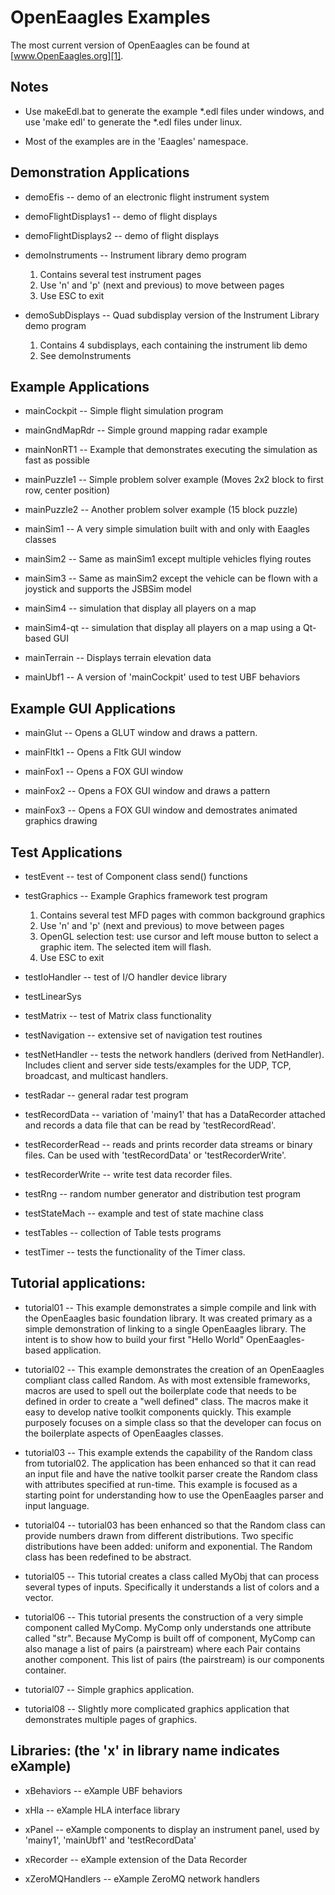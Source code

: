 
OpenEaagles Examples
====================

The most current version of OpenEaagles can be found at
[www.OpenEaagles.org][1].

Notes
-----

*  Use makeEdl.bat to generate the example *.edl files under windows, and
   use 'make edl' to generate the *.edl files under linux. 

*  Most of the examples are in the 'Eaagles' namespace.


Demonstration Applications
--------------------------

* demoEfis -- demo of an electronic flight instrument system

* demoFlightDisplays1 -- demo of flight displays

* demoFlightDisplays2 -- demo of flight displays

* demoInstruments -- Instrument library demo program
    1. Contains several test instrument pages 
    2. Use 'n' and 'p' (next and previous) to move between pages
    3. Use ESC to exit

* demoSubDisplays -- Quad subdisplay version of the Instrument Library demo program
    1. Contains 4 subdisplays, each containing the instrument lib demo 
    2. See demoInstruments


Example Applications
--------------------

* mainCockpit -- Simple flight simulation program

* mainGndMapRdr -- Simple ground mapping radar example

* mainNonRT1 -- Example that demonstrates executing the simulation as fast as possible

* mainPuzzle1 -- Simple problem solver example (Moves 2x2 block to first row, center position)

* mainPuzzle2 -- Another problem solver example (15 block puzzle)

* mainSim1 -- A very simple simulation built with and only with Eaagles classes

* mainSim2 -- Same as mainSim1 except multiple vehicles flying routes 

* mainSim3 -- Same as mainSim2 except the vehicle can be flown with a joystick and supports the JSBSim model

* mainSim4 -- simulation that display all players on a map

* mainSim4-qt -- simulation that display all players on a map using a Qt-based GUI

* mainTerrain -- Displays terrain elevation data

* mainUbf1 -- A version of 'mainCockpit' used to test UBF behaviors


Example GUI Applications
------------------------

* mainGlut -- Opens a GLUT window and draws a pattern.

* mainFltk1 -- Opens a Fltk GUI window

* mainFox1 -- Opens a FOX GUI window

* mainFox2 -- Opens a FOX GUI window and draws a pattern

* mainFox3 -- Opens a FOX GUI window and demostrates animated graphics drawing


Test Applications
-----------------

* testEvent -- test of Component class send() functions

* testGraphics -- Example Graphics framework test program
    1. Contains several test MFD pages with common background graphics
    2. Use 'n' and 'p' (next and previous) to move between pages
    3. OpenGL selection test: use cursor and left mouse button to select a graphic item.  The selected item will flash.
    4. Use ESC to exit

* testIoHandler -- test of I/O handler device library

* testLinearSys

* testMatrix -- test of Matrix class functionality

* testNavigation -- extensive set of navigation test routines

* testNetHandler -- tests the network handlers (derived from NetHandler).  Includes client and server side tests/examples for the UDP, TCP, broadcast, and multicast handlers.

* testRadar -- general radar test program

* testRecordData -- variation of 'mainy1' that has a DataRecorder attached and records a data file that can be read by 'testRecordRead'.

* testRecorderRead -- reads and prints recorder data streams or binary files. Can be used with 'testRecordData' or 'testRecorderWrite'.

* testRecorderWrite -- write test data recorder files.

* testRng -- random number generator and distribution test program

* testStateMach -- example and test of state machine class

* testTables -- collection of Table tests programs

* testTimer -- tests the functionality of the Timer class.


Tutorial applications:
--------------------------------------------------------------------------------------------

* tutorial01 -- This example demonstrates a simple compile and link with the OpenEaagles basic foundation library. It was created primary as a simple demonstration of linking to a single OpenEaagles library. The intent is to show how to build your first "Hello World" OpenEaagles-based application.

* tutorial02 -- This example demonstrates the creation of an OpenEaagles compliant class called Random. As with most extensible frameworks, macros are used to spell out the boilerplate code that needs to be defined in order to create a "well defined" class. The macros make it easy to develop native toolkit components quickly. This example purposely focuses on a simple class so that the developer can focus on the boilerplate aspects of OpenEaagles classes.

* tutorial03 -- This example extends the capability of the Random class from tutorial02. The application has been enhanced so that it can read an input file and have the native toolkit parser create the Random class with attributes specified at run-time. This example is focused as a starting point for understanding how to use the OpenEaagles parser and input language.

* tutorial04 -- tutorial03 has been enhanced so that the Random class can provide numbers drawn from different distributions. Two specific distributions have been added: uniform and exponential. The Random class has been redefined to be abstract.

* tutorial05 -- This tutorial creates a class called MyObj that can process several types of inputs. Specifically it understands a list of colors and a vector.

* tutorial06 -- This tutorial presents the construction of a very simple component called MyComp. MyComp only understands one attribute called "str". Because MyComp is built off of component, MyComp can also manage a list of pairs (a pairstream) where each Pair contains another component. This list of pairs (the pairstream) is our components container.

* tutorial07 -- Simple graphics application.

* tutorial08 -- Slightly more complicated graphics application that demonstrates multiple pages of graphics.


Libraries: (the 'x' in library name indicates eXample)
--------------------------------------------------------------------------------------------
* xBehaviors -- eXample UBF behaviors

* xHla -- eXample HLA interface library

* xPanel -- eXample components to display an instrument panel, used by 'mainy1', 'mainUbf1' and 'testRecordData'

* xRecorder -- eXample extension of the Data Recorder

* xZeroMQHandlers -- eXample ZeroMQ network handlers


[1]: http://www.OpenEaagles.org

